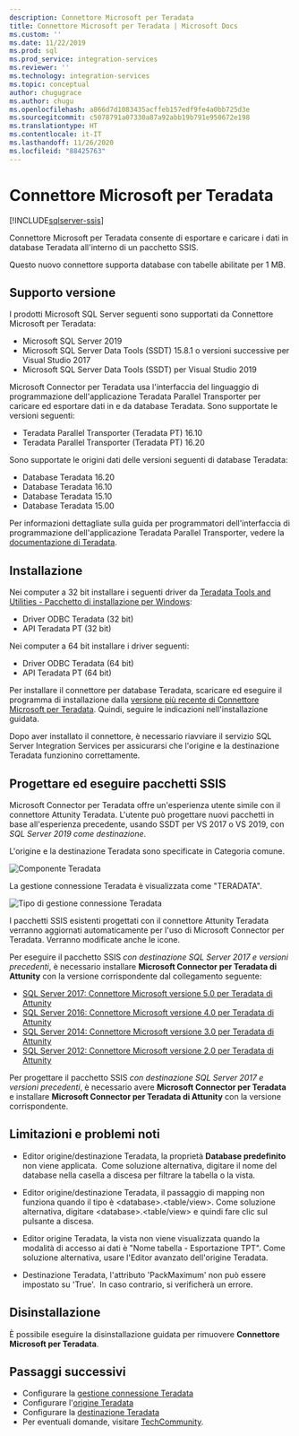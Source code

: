 ```yaml
---
description: Connettore Microsoft per Teradata
title: Connettore Microsoft per Teradata | Microsoft Docs
ms.custom: ''
ms.date: 11/22/2019
ms.prod: sql
ms.prod_service: integration-services
ms.reviewer: ''
ms.technology: integration-services
ms.topic: conceptual
author: chugugrace
ms.author: chugu
ms.openlocfilehash: a866d7d1083435acffeb157edf9fe4a0bb725d3e
ms.sourcegitcommit: c5078791a07330a87a92abb19b791e950672e198
ms.translationtype: HT
ms.contentlocale: it-IT
ms.lasthandoff: 11/26/2020
ms.locfileid: "88425763"
---
```

# <a name="microsoft-connector-for-teradata"></a>Connettore Microsoft per Teradata

[!INCLUDE[sqlserver-ssis](../../includes/applies-to-version/sqlserver-ssis.md)]

Connettore Microsoft per Teradata consente di esportare e caricare i dati in database Teradata all'interno di un pacchetto SSIS.

Questo nuovo connettore supporta database con tabelle abilitate per 1 MB.

## <a name="version-support"></a>Supporto versione

I prodotti Microsoft SQL Server seguenti sono supportati da Connettore Microsoft per Teradata:

- Microsoft SQL Server 2019
- Microsoft SQL Server Data Tools (SSDT) 15.8.1 o versioni successive per Visual Studio 2017
- Microsoft SQL Server Data Tools (SSDT) per Visual Studio 2019

Microsoft Connector per Teradata usa l'interfaccia del linguaggio di programmazione dell'applicazione Teradata Parallel Transporter per caricare ed esportare dati in e da database Teradata. Sono supportate le versioni seguenti:

- Teradata Parallel Transporter (Teradata PT) 16.10
- Teradata Parallel Transporter (Teradata PT) 16.20

Sono supportate le origini dati delle versioni seguenti di database Teradata:

- Database Teradata 16.20
- Database Teradata 16.10
- Database Teradata 15.10
- Database Teradata 15.00

Per informazioni dettagliate sulla guida per programmatori dell'interfaccia di programmazione dell'applicazione Teradata Parallel Transporter, vedere la [documentazione di Teradata](https://docs.teradata.com/).

## <a name="installation"></a>Installazione

Nei computer a 32 bit installare i seguenti driver da [Teradata Tools and Utilities - Pacchetto di installazione per Windows](https://downloads.teradata.com/download/tools/teradata-tools-and-utilities-windows-installation-package):

- Driver ODBC Teradata (32 bit)
- API Teradata PT (32 bit)

Nei computer a 64 bit installare i driver seguenti:

- Driver ODBC Teradata (64 bit)
- API Teradata PT (64 bit)

Per installare il connettore per database Teradata, scaricare ed eseguire il programma di installazione dalla [versione più recente di Connettore Microsoft per Teradata](https://www.microsoft.com/download/details.aspx?id=100599). Quindi, seguire le indicazioni nell'installazione guidata.

Dopo aver installato il connettore, è necessario riavviare il servizio SQL Server Integration Services per assicurarsi che l'origine e la destinazione Teradata funzionino correttamente.

## <a name="design-and-execute-ssis-packages"></a>Progettare ed eseguire pacchetti SSIS

Microsoft Connector per Teradata offre un'esperienza utente simile con il connettore Attunity Teradata. L'utente può progettare nuovi pacchetti in base all'esperienza precedente, usando SSDT per VS 2017 o VS 2019, con *SQL Server 2019 come destinazione*.

L'origine e la destinazione Teradata sono specificate in Categoria comune.

![Componente Teradata](media/teradata-component.png)

La gestione connessione Teradata è visualizzata come "TERADATA".

![Tipo di gestione connessione Teradata](media/teradata-connection-manager-type.png)

I pacchetti SSIS esistenti progettati con il connettore Attunity Teradata verranno aggiornati automaticamente per l'uso di Microsoft Connector per Teradata. Verranno modificate anche le icone.

Per eseguire il pacchetto SSIS *con destinazione SQL Server 2017 e versioni precedenti*, è necessario installare **Microsoft Connector per Teradata di Attunity** con la versione corrispondente dal collegamento seguente:

- [SQL Server 2017: Connettore Microsoft versione 5.0 per Teradata di Attunity](https://www.microsoft.com/download/details.aspx?id=55179)
- [SQL Server 2016: Connettore Microsoft versione 4.0 per Teradata di Attunity](https://www.microsoft.com/download/details.aspx?id=52950)
- [SQL Server 2014: Connettore Microsoft versione 3.0 per Teradata di Attunity](https://www.microsoft.com/download/details.aspx?id=44582)
- [SQL Server 2012: Connettore Microsoft versione 2.0 per Teradata di Attunity](https://www.microsoft.com/download/details.aspx?id=29283)

Per progettare il pacchetto SSIS *con destinazione SQL Server 2017 e versioni precedenti*, è necessario avere **Microsoft Connector per Teradata** e installare **Microsoft Connector per Teradata di Attunity** con la versione corrispondente.

## <a name="limitations-and-known-issues"></a>Limitazioni e problemi noti

- Editor origine/destinazione Teradata, la proprietà **Database predefinito** non viene applicata.  Come soluzione alternativa, digitare il nome del database nella casella a discesa per filtrare la tabella o la vista.

- Editor origine/destinazione Teradata, il passaggio di mapping non funziona quando il tipo è \<database>.<table/view>. Come soluzione alternativa, digitare \<database>.<table/view> e quindi fare clic sul pulsante a discesa.

- Editor origine Teradata, la vista non viene visualizzata quando la modalità di accesso ai dati è "Nome tabella - Esportazione TPT". Come soluzione alternativa, usare l'Editor avanzato dell'origine Teradata.

- Destinazione Teradata, l'attributo 'PackMaximum' non può essere impostato su 'True'.  In caso contrario, si verificherà un errore.

## <a name="uninstallation"></a>Disinstallazione

È possibile eseguire la disinstallazione guidata per rimuovere **Connettore Microsoft per Teradata**.

## <a name="next-steps"></a>Passaggi successivi

- Configurare la [gestione connessione Teradata](teradata-connection-manager.md)
- Configurare l'[origine Teradata](teradata-source.md)
- Configurare la [destinazione Teradata](teradata-destination.md)
- Per eventuali domande, visitare [TechCommunity](https://aka.ms/AA6iwdw).
